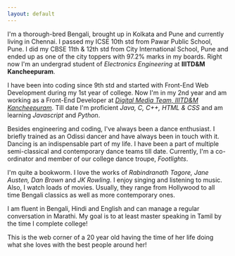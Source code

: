 ```yaml
---
layout: default
---
```



I'm a thorough-bred Bengali, brought up in Kolkata and Pune and currently living in Chennai. I passed my ICSE 10th std from Pawar Public School, Pune. I did my CBSE 11th & 12th std from City International School, Pune and ended up as one of the city toppers with 97.2% marks in my boards. Right now I'm an undergrad student of *Electronics Engineering* at **IIITD&M Kancheepuram**.
                  
I have been into coding since 9th std and started with Front-End Web Development during my 1st year of college. Now I'm in my 2nd year and am working as a Front-End Developer at [*Digital Media Team, IIITD&M Kancheepuram*](https://github.com/DMT-IIITDM). Till date I'm proficient *Java, C, C++, HTML & CSS* and am learning *Javascript* and *Python*.
                  
Besides engineering and coding, I've always been a dance enthusiast. I briefly trained as an Odissi dancer and have always been in touch with it. Dancing is an indispensable part of my life. I have been a part of multiple semi-classical and contemporary dance teams till date. Currently, I'm a co-ordinator and member of our college dance troupe, *Footlights*.
                  
I'm quite a bookworm. I love the works of *Rabindranath Tagore, Jane Austen, Dan Brown* and *JK Rowling*. I enjoy singing and listening to music. Also, I watch loads of movies. Usually, they range from Hollywood to all time Bengali classics as well as more contemporary ones.

I am fluent in Bengali, Hindi and English and can manage a regular conversation in Marathi. My goal is to at least master speaking in Tamil by the time I complete college!
                  
This is the web corner of a 20 year old having the time of her life doing what she loves with the best people around her!